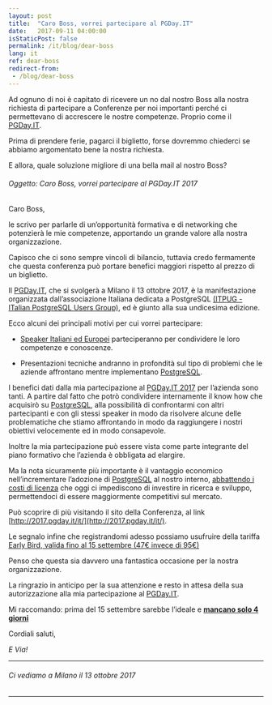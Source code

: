 ```yaml
---
layout: post
title:  "Caro Boss, vorrei partecipare al PGDay.IT"
date:   2017-09-11 04:00:00
isStaticPost: false
permalink: /it/blog/dear-boss
lang: it
ref: dear-boss
redirect-from:
 - /blog/dear-boss
---
```


Ad ognuno di noi è capitato di ricevere un no dal nostro Boss alla nostra richiesta di partecipare a Conferenze per noi importanti 
perché ci permettevano di accrescere le nostre competenze. Proprio come il [PGDay.IT](http://2017.pgday.it/it/).

Prima di prendere ferie, pagarci il biglietto, forse dovremmo chiederci se abbiamo argomentato bene la nostra richiesta.

E allora, quale soluzione migliore di una bella mail al nostro Boss?

<h6>Oggetto: Caro Boss, vorrei partecipare al PGDay.IT 2017</h6>

Caro Boss,

le scrivo per parlarle di un’opportunità formativa e di networking che potenzierà le mie competenze, apportando un grande valore alla 
nostra organizzazione. 

Capisco che ci sono sempre vincoli di bilancio, tuttavia credo fermamente che questa conferenza può portare benefici maggiori rispetto 
al prezzo di un biglietto.

Il [PGDay.IT](http://2017.pgday.it/it/), che si svolgerà a Milano il 13 ottobre 2017, è la manifestazione organizzata dall’associazione 
Italiana dedicata a PostgreSQL [(ITPUG - ITalian PostgreSQL Users Group)](http://www.itpug.org/index.it.html), ed è giunto alla sua undicesima edizione. 

Ecco alcuni dei principali motivi per cui vorrei partecipare:

* [Speaker Italiani ed Europei](http://2017.pgday.it/it/speakers/) parteciperanno per condividere le loro competenze e conoscenze.

* Presentazioni tecniche andranno in profondità sul tipo di problemi che le aziende affrontano mentre implementano [PostgreSQL](https://www.postgresql.org/). 

I benefici dati dalla mia partecipazione al [PGDay.IT 2017](http://2017.pgday.it/it/) per l’azienda sono tanti. A partire dal fatto che potrò condividere internamente 
il know how che acquisirò su [PostgreSQL](https://www.postgresql.org/), alla possibilità di confrontarmi con altri partecipanti e con gli stessi speaker in modo da risolvere alcune delle 
problematiche che stiamo affrontando in modo da raggiungere i nostri obiettivi velocemente ed in modo consapevole. 

Inoltre la mia partecipazione può essere vista come parte integrante del piano formativo che l’azienda è obbligata ad elargire.

Ma la nota sicuramente più importante è il vantaggio economico nell’incrementare l’adozione di [PostgreSQL](https://www.postgresql.org/) al nostro interno, [abbattendo i 
costi di licenza](https://www.postgresql.org/about/licence/) che oggi ci impediscono di investire in ricerca e sviluppo, permettendoci di essere maggiormente competitivi sul mercato.  

Può scoprire di più visitando il sito della Conferenza, al link [http://2017.pgday.it/it/](http://2017.pgday.it/it/). 

Le segnalo infine che registrandomi adesso possiamo usufruire della tariffa [Early Bird, valida fino al 15 settembre (47€ invece di 95€)](https://www.eventbrite.it/e/pgdayit-2017-tickets-35260542231)

Penso che questa sia davvero una fantastica occasione per la nostra organizzazione. 

La ringrazio in anticipo per la sua attenzione e resto in attesa della sua autorizzazione alla mia partecipazione al [PGDay.IT](http://2017.pgday.it/it/). 

Mi raccomando: prima del 15 settembre sarebbe l’ideale e [**mancano solo 4 giorni**](https://www.eventbrite.it/e/pgdayit-2017-tickets-35260542231)

Cordiali saluti,

_E Via!_

---

<h6>Ci vediamo a Milano il 13 ottobre 2017</h6>

---
